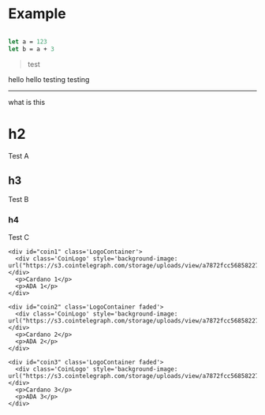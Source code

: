 # Example

```fsharp

let a = 123
let b = a + 3

```

> test


hello hello testing testing 

---

what is this

# h2
Test A

## h3
Test B

### h4
Test C

<html>
<div class='stamps'>
    
    <div id="coin1" class='LogoContainer'>
      <div class='CoinLogo' style='background-image: url("https://s3.cointelegraph.com/storage/uploads/view/a7872fcc56858227ffa183256a5d55e1.png")'></div>
      <p>Cardano 1</p>
      <p>ADA 1</p>
    </div>
    
    <div id="coin2" class='LogoContainer faded'>
      <div class='CoinLogo' style='background-image: url("https://s3.cointelegraph.com/storage/uploads/view/a7872fcc56858227ffa183256a5d55e1.png")'></div>
      <p>Cardano 2</p>
      <p>ADA 2</p>
    </div>
    
    <div id="coin3" class='LogoContainer faded'>
      <div class='CoinLogo' style='background-image: url("https://s3.cointelegraph.com/storage/uploads/view/a7872fcc56858227ffa183256a5d55e1.png")'></div>
      <p>Cardano 3</p>
      <p>ADA 3</p>
    </div>
    
  </div>
</html>

